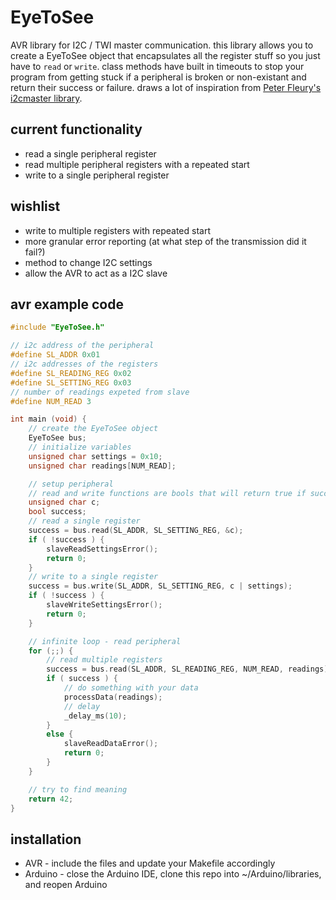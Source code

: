 # EyeToSee
AVR library for I2C / TWI  master communication. this library allows you to create a EyeToSee object that encapsulates all the register stuff so you just have to `read` or `write`. class methods have built in timeouts to stop your program from getting stuck if a peripheral is broken or non-existant and return their success or failure. draws a lot of inspiration from [Peter Fleury's i2cmaster library](http://homepage.hispeed.ch/peterfleury/avr-software.html).

## current functionality
* read a single peripheral register
* read multiple peripheral registers with a repeated start
* write to a single peripheral register

## wishlist
* write to multiple registers with repeated start
* more granular error reporting (at what step of the transmission did it fail?)
* method to change I2C settings
* allow the AVR to act as a I2C slave

## avr example code

```c++
#include "EyeToSee.h"

// i2c address of the peripheral
#define SL_ADDR 0x01
// i2c addresses of the registers
#define SL_READING_REG 0x02
#define SL_SETTING_REG 0x03
// number of readings expeted from slave
#define NUM_READ 3

int main (void) {
    // create the EyeToSee object
    EyeToSee bus;
    // initialize variables
    unsigned char settings = 0x10;
    unsigned char readings[NUM_READ];

    // setup peripheral
    // read and write functions are bools that will return true if successful, false if not
    unsigned char c;
    bool success;
    // read a single register
    success = bus.read(SL_ADDR, SL_SETTING_REG, &c);
    if ( !success ) {
        slaveReadSettingsError();
        return 0;
    }
    // write to a single register
    success = bus.write(SL_ADDR, SL_SETTING_REG, c | settings);
    if ( !success ) {
        slaveWriteSettingsError();
        return 0;
    }

    // infinite loop - read peripheral
    for (;;) {
        // read multiple registers
        success = bus.read(SL_ADDR, SL_READING_REG, NUM_READ, readings);
        if ( success ) {
            // do something with your data
            processData(readings);
            // delay
            _delay_ms(10);
        }
        else {
            slaveReadDataError();
            return 0;
        }
    }

    // try to find meaning
    return 42;
} 
```

## installation
* AVR - include the files and update your Makefile accordingly
* Arduino - close the Arduino IDE, clone this repo into ~/Arduino/libraries, and reopen Arduino
